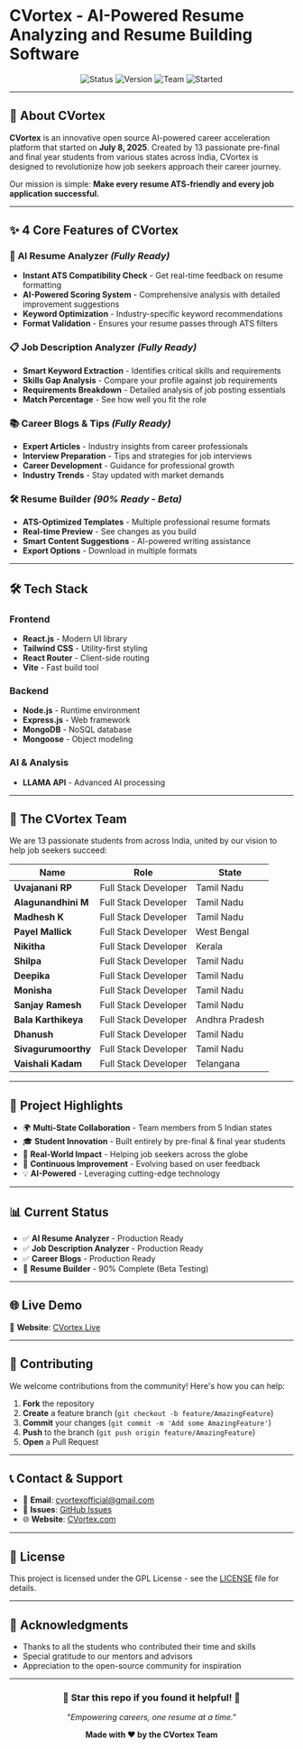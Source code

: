 # CVortex - AI-Powered Resume Analyzing and Resume Building Software

<div align="center">
  <img src="https://img.shields.io/badge/Status-Live-brightgreen" alt="Status">
  <img src="https://img.shields.io/badge/Version-1.0-blue" alt="Version">
  <img src="https://img.shields.io/badge/Team-13%20Students-orange" alt="Team">
  <img src="https://img.shields.io/badge/Started-July%202025-red" alt="Started">
</div>

---

## 🌟 About CVortex

**CVortex** is an innovative open source AI-powered career acceleration platform that started on **July 8, 2025**. Created by 13 passionate pre-final and final year students from various states across India, CVortex is designed to revolutionize how job seekers approach their career journey.

Our mission is simple: **Make every resume ATS-friendly and every job application successful.**

---

## ✨ 4 Core Features of CVortex

### 🤖 **AI Resume Analyzer** *(Fully Ready)*
- **Instant ATS Compatibility Check** - Get real-time feedback on resume formatting
- **AI-Powered Scoring System** - Comprehensive analysis with detailed improvement suggestions
- **Keyword Optimization** - Industry-specific keyword recommendations
- **Format Validation** - Ensures your resume passes through ATS filters

### 📋 **Job Description Analyzer** *(Fully Ready)*
- **Smart Keyword Extraction** - Identifies critical skills and requirements
- **Skills Gap Analysis** - Compare your profile against job requirements
- **Requirements Breakdown** - Detailed analysis of job posting essentials
- **Match Percentage** - See how well you fit the role

### 📚 **Career Blogs & Tips** *(Fully Ready)*
- **Expert Articles** - Industry insights from career professionals
- **Interview Preparation** - Tips and strategies for job interviews
- **Career Development** - Guidance for professional growth
- **Industry Trends** - Stay updated with market demands

### 🛠️ **Resume Builder** *(90% Ready - Beta)*
- **ATS-Optimized Templates** - Multiple professional resume formats
- **Real-time Preview** - See changes as you build
- **Smart Content Suggestions** - AI-powered writing assistance
- **Export Options** - Download in multiple formats

---

## 🛠️ Tech Stack

### Frontend
- **React.js** - Modern UI library
- **Tailwind CSS** - Utility-first styling
- **React Router** - Client-side routing
- **Vite** - Fast build tool

### Backend
- **Node.js** - Runtime environment
- **Express.js** - Web framework
- **MongoDB** - NoSQL database
- **Mongoose** - Object modeling

### AI & Analysis
- **LLAMA API** - Advanced AI processing

---

## 👥 The CVortex Team

We are 13 passionate students from across India, united by our vision to help job seekers succeed:

<div align="center">

| Name | Role | State |
|------|------|-------|
| **Uvajanani RP** | Full Stack Developer | Tamil Nadu |
| **Alagunandhini M** | Full Stack Developer | Tamil Nadu |
| **Madhesh K** | Full Stack Developer | Tamil Nadu |
| **Payel Mallick** | Full Stack Developer | West Bengal |
| **Nikitha** | Full Stack Developer | Kerala |
| **Shilpa** | Full Stack Developer | Tamil Nadu |
| **Deepika** | Full Stack Developer | Tamil Nadu |
| **Monisha** | Full Stack Developer | Tamil Nadu |
| **Sanjay Ramesh** | Full Stack Developer | Tamil Nadu |
| **Bala Karthikeya** | Full Stack Developer | Andhra Pradesh |
| **Dhanush** | Full Stack Developer | Tamil Nadu |
| **Sivagurumoorthy** | Full Stack Developer | Tamil Nadu |
| **Vaishali Kadam** | Full Stack Developer | Telangana |

</div>

---

## 🎯 Project Highlights

- 🌍 **Multi-State Collaboration** - Team members from 5 Indian states
- 🎓 **Student Innovation** - Built entirely by pre-final & final year students
- 🚀 **Real-World Impact** - Helping job seekers across the globe
- 🔄 **Continuous Improvement** - Evolving based on user feedback
- 💡 **AI-Powered** - Leveraging cutting-edge technology

---

## 📊 Current Status

- ✅ **AI Resume Analyzer** - Production Ready
- ✅ **Job Description Analyzer** - Production Ready  
- ✅ **Career Blogs** - Production Ready
- 🚧 **Resume Builder** - 90% Complete (Beta Testing)

---

## 🌐 Live Demo

🔗 **Website**: [CVortex Live](https://thecvortex.vercel.app)

---

## 🤝 Contributing

We welcome contributions from the community! Here's how you can help:

1. **Fork** the repository
2. **Create** a feature branch (`git checkout -b feature/AmazingFeature`)
3. **Commit** your changes (`git commit -m 'Add some AmazingFeature'`)
4. **Push** to the branch (`git push origin feature/AmazingFeature`)
5. **Open** a Pull Request

---

## 📞 Contact & Support

- 📧 **Email**: cvortexofficial@gmail.com
- 💬 **Issues**: [GitHub Issues](https://github.com/Madhesh-GitHub/CVortex/issues)
- 🌐 **Website**: [CVortex.com](https://thecvortex.vercel.app)

---

## 📄 License

This project is licensed under the GPL License - see the [LICENSE](LICENSE) file for details.

---

## 🙏 Acknowledgments

- Thanks to all the students who contributed their time and skills
- Special gratitude to our mentors and advisors
- Appreciation to the open-source community for inspiration

---

<div align="center">
  <h3>🌟 Star this repo if you found it helpful! 🌟</h3>
  <p><em>"Empowering careers, one resume at a time."</em></p>
  
  **Made with ❤️ by the CVortex Team**
</div>
